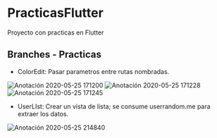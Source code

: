 # PracticasFlutter

Proyecto con practicas en Flutter

## Branches - Practicas

- ColorEdit: Pasar parametros entre rutas nombradas.

![Anotación 2020-05-25 171200](https://user-images.githubusercontent.com/31090711/82847392-24125980-9eab-11ea-8218-e66825474ea1.png)
![Anotación 2020-05-25 171228](https://user-images.githubusercontent.com/31090711/82847404-2aa0d100-9eab-11ea-9a82-b1647b97c381.png)
![Anotación 2020-05-25 171245](https://user-images.githubusercontent.com/31090711/82847409-2ffe1b80-9eab-11ea-877d-9036d8c3963e.png)

- UserLIst: Crear un vista de lista; se consume userrandom.me para extraer los datos.

![Anotación 2020-05-25 214840](https://user-images.githubusercontent.com/31090711/82858602-8d0cc800-9ed1-11ea-8bc1-5e0f33389b77.png)
